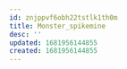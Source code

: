 ```yaml
---
id: znjppvf6obh22tstlk1th0m
title: Monster_spikemine
desc: ''
updated: 1681956144855
created: 1681956144855
---
```

